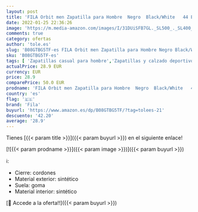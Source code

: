 ```yaml
---
layout: post
title: 'FILA Orbit men Zapatilla para Hombre  Negro  Black/White   44 EU'
date: 2022-01-25 22:36:26
image: 'https://m.media-amazon.com/images/I/31DUiSFB7GL._SL500_._SL400_.jpg'
comments: true
category: ofertas
author: 'tole.es'
slug: 'B08GTBG5TF-es FILA Orbit men Zapatilla para Hombre Negro Black/White 44 EU'
sku: 'B08GTBG5TF-es'
tags: [ 'Zapatillas casual para hombre','Zapatillas y calzado deportivo para hombre','Zapatos','Zapatos para hombre','Zapatos y complementos','fila','zapatilla', ]
actualPrice: 28.9 EUR
currency: EUR
price: 28.9
comparePrice: 50.0 EUR
prodname: 'FILA Orbit men Zapatilla para Hombre  Negro  Black/White   44 EU'
country: 'es'
flag: '🇪🇸'
brand: 'Fila'
buyurl: 'https://www.amazon.es/dp/B08GTBG5TF/?tag=tolees-21'
descuento: '42.20'
average: '28.9'
---
```


Tienes [{{< param title >}}]({{< param buyurl >}}) en el siguiente enlace!

[![{{< param prodname >}}]({{< param image >}})]({{< param buyurl >}})

ℹ️:

- Cierre: cordones
- Material exterior: sintético
- Suela: goma
- Material interior: sintético

[🛒 Accede a la oferta!!]({{< param buyurl >}})
